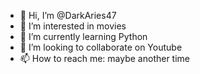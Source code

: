 - 👋 Hi, I’m @DarkAries47
- 👀 I’m interested in movies
- 🌱 I’m currently learning Python
- 💞️ I’m looking to collaborate on Youtube
- 📫 How to reach me: maybe another time

<!---
DarkAries47/DarkAries47 is a ✨ special ✨ repository because its `README.md` (this file) appears on your GitHub profile.
You can click the Preview link to take a look at your changes.
--->
